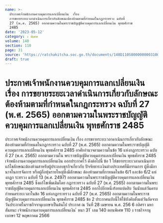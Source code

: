 ```yaml
---
name: >-
  ประกาศเจ้าพนักงานควบคุมการแลกเปลี่ยนเงิน  เรื่อง 
  การขยายระยะเวลาดำเนินการเกี่ยวกับลักษณะต้องห้ามตามที่กำหนดในกฎกระทรวง ฉบับที่
  27 (พ.ศ. 2565) ออกตามความในพระราชบัญญัติควบคุมการแลกเปลี่ยนเงิน พุทธศักราช
  2485
date: '2023-05-12'
category: ง พิเศษ
volume: 140
section: 110
page: 31
source: 'https://ratchakitcha.soc.go.th/documents/140D110S0000000003100.pdf'
draft: true
---
```


# ประกาศเจ้าพนักงานควบคุมการแลกเปลี่ยนเงิน  เรื่อง  การขยายระยะเวลาดำเนินการเกี่ยวกับลักษณะต้องห้ามตามที่กำหนดในกฎกระทรวง ฉบับที่ 27 (พ.ศ. 2565) ออกตามความในพระราชบัญญัติควบคุมการแลกเปลี่ยนเงิน พุทธศักราช 2485

ประกาศเจ้าพนักงานควบคุมการแลกเปลี่ยนเงิน เรื่อง การขยายระยะเวลาดาเนินการเกี่ยวกับลักษณะต้องห้ามตามที่กำหนดในกฎกระทรวง ฉบับที่ 27 (พ.ศ. 2565) ออกตามความในพระราชบัญญัติควบคุมการแลกเปลี่ยนเงิน พุทธศักราช 2485 อาศัยอำนาจตามความในข้อ 16 แห่งกฎกระทรวง ฉบับที่ 27 (พ.ศ. 2565) ออกตามความใน พระราชบัญญัติควบคุมการแลกเปลี่ยนเงิน พุทธศักราช 2485 เจ้าพนักงานควบคุมการแลกเปลี่ยนเงิน ออกประกาศไว้ ดังต่อไปนี้ ข้อ 1 ให้ขยายระยะเวลาดาเนินการแก้ไขลักษณะต้องห้ามสาหรับผู้ประกอบธุรกิจเกี่ยวกับ ปัจจัยชาระเงินต่างประเทศที่มีกรรมการ ผู้ซึ่งมีอานาจในการจัดการ หรือผู้ถือหุ้นรายใหญ่ซึ่งมีลักษณะ ต้องห้ามตามที่กาหนดในข้อ 6/1 และข้อ 6/2 แห่งกฎก ระทรวง ฉบับที่ 13 (พ.ศ. 2497) ออกตามความในพระราชบัญญัติควบคุมการแลกเปลี่ยนเงิน พุทธศักราช 2485 ซึ่งแก้ไขเพิ่มเติมโดย กฎกระทรวง ฉบับที่ 27 (พ.ศ. 2565) ออกตามความในพระราชบัญญัติควบคุมการแลกเปลี่ยนเงิน พุทธศักราช 2485 ออกไปอีกหนึ่งร้อยแปดสิบ วันนับแต่วันครบกำหนดระยะเวลาในข้อ 16 แห่งกฎกระทรวง ฉบับที่ 27 (พ.ศ. 2565) ออกตามความในพระราชบัญญัติควบคุมการแลกเปลี่ยนเงิน พุทธศักราช 2485 ข้อ 2 ประกาศฉบับนี้ให้ใช้บังคับตั้งแต่วันถัดจากวันประกาศในราชกิจจานุเบกษาเป็นต้นไป ประกาศ ณ วันที่ 28 เมษายน พ.ศ. 256 6 อลิศรา มหาสันทนะ เจ้าพนักงานควบคุมการแลกเปลี่ยนเงิน ้ หนา 31 ่ เลม 140 ตอนพิเศษ 110 ง ราชกิจจานุเบกษา 12 พฤษภาคม 2566
